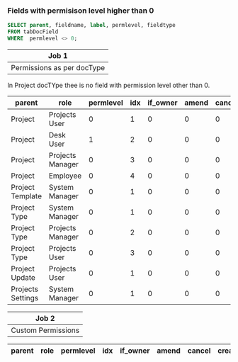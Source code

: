 ### Fields with permisison level higher than 0

```sql
SELECT parent, fieldname, label, permlevel, fieldtype
FROM tabDocField
WHERE  permlevel <> 0;
```


| Job 1                      |
|----------------------------|
| Permissions as per docType |

In Project docTYpe thee is no field with permission level other than 0.

| parent            | role             | permlevel | idx | if_owner | amend | cancel | create | delete | email | export | import | print | read | report | select | share | submit | write |
|-------------------|------------------|-----------|-----|----------|-------|--------|--------|--------|-------|--------|--------|-------|------|--------|--------|-------|--------|-------|
| Project           | Projects User    |         0 |   1 |        0 |     0 |      0 |      1 |      1 |     1 |      0 |      0 |     1 |    1 |      1 |      0 |     1 |      0 |     1 |
| Project           | Desk User        |         1 |   2 |        0 |     0 |      0 |      0 |      0 |     0 |      0 |      0 |     0 |    1 |      1 |      0 |     0 |      0 |     0 |
| Project           | Projects Manager |         0 |   3 |        0 |     0 |      0 |      1 |      1 |     1 |      1 |      0 |     1 |    1 |      1 |      0 |     1 |      0 |     1 |
| Project           | Employee         |         0 |   4 |        0 |     0 |      0 |      0 |      0 |     1 |      1 |      0 |     1 |    0 |      1 |      1 |     1 |      0 |     0 |
| Project Template  | System Manager   |         0 |   1 |        0 |     0 |      0 |      1 |      1 |     1 |      1 |      0 |     1 |    1 |      1 |      0 |     1 |      0 |     1 |
| Project Type      | System Manager   |         0 |   1 |        0 |     0 |      0 |      1 |      1 |     1 |      1 |      0 |     1 |    1 |      1 |      0 |     1 |      0 |     1 |
| Project Type      | Projects Manager |         0 |   2 |        0 |     0 |      0 |      1 |      1 |     1 |      1 |      0 |     1 |    1 |      1 |      0 |     1 |      0 |     1 |
| Project Type      | Projects User    |         0 |   3 |        0 |     0 |      0 |      0 |      0 |     1 |      1 |      0 |     1 |    1 |      1 |      0 |     1 |      0 |     0 |
| Project Update    | Projects User    |         0 |   1 |        0 |     0 |      0 |      1 |      1 |     1 |      1 |      0 |     1 |    1 |      1 |      0 |     1 |      1 |     1 |
| Projects Settings | System Manager   |         0 |   1 |        0 |     0 |      0 |      1 |      1 |     1 |      0 |      0 |     1 |    1 |      0 |      0 |     1 |      0 |     1 |

| Job 2              |
|--------------------|
| Custom Permissions |

| parent            | role            | permlevel | idx | if_owner | amend | cancel | create | delete | email | export | import | print | read | report | select | share | submit | write |
|-------------------|-----------------|-----------|-----|----------|-------|--------|--------|--------|-------|--------|--------|-------|------|--------|--------|-------|--------|-------|
